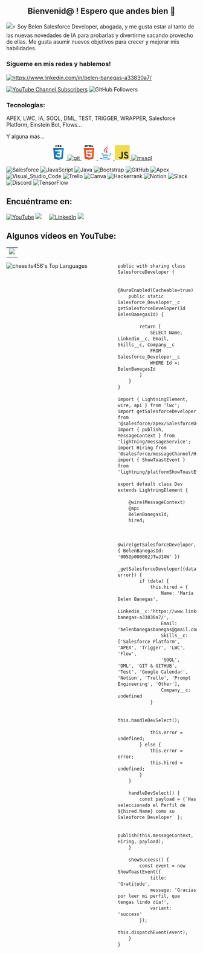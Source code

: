 ### <h2 align="center">Bienvenid@ ! Espero que andes bien 👋</h2>

<img src="https://cdn.discordapp.com/attachments/1087057271776882721/1109659708530364476/9bce80b5-4776-44fd-be04-e8b1d5315fac-removebg-preview.png" width="10%">⚡ Soy Belen Salesforce Developer, abogada, y me gusta estar al tanto de las nuevas novedades de IA para probarlas y divertirme sacando provecho de ellas. Me gusta asumir nuevos objetivos para crecer y mejorar mis habilidades. 

<h3 align="left">Sigueme en mis redes y hablemos!</h3>
<p align="left">
<a href="https://linkedin.com/in/https://www.linkedin.com/in/belen-banegas-a33830a7/" target="blank"><img align="center" src="https://raw.githubusercontent.com/rahuldkjain/github-profile-readme-generator/master/src/images/icons/Social/linked-in-alt.svg" alt="https://www.linkedin.com/in/belen-banegas-a33830a7/" height="30" width="40" /></a> 

[![YouTube Channel Subscribers](https://img.shields.io/youtube/channel/subscribers/UCxPD7bsocoAMq8Dj18kmGyQ?style=social)](https://youtube.com/Belenbaneg) 
![GitHub Followers](https://img.shields.io/github/followers/BelenBaneg?style=social)


<h3 align="left">Tecnologías:</h3>
  <p>APEX, LWC, IA, SOQL, DML, TEST, TRIGGER, WRAPPER, Salesforce Platform, Einstein Bot, Flows...</p>
Y alguna más...

<p align="center"> <a href="https://www.w3schools.com/css/" target="_blank" rel="noreferrer"> <img src="https://raw.githubusercontent.com/devicons/devicon/master/icons/css3/css3-original-wordmark.svg" alt="css3" width="40" height="40"/> </a> <a href="https://git-scm.com/" target="_blank" rel="noreferrer"> <img src="https://www.vectorlogo.zone/logos/git-scm/git-scm-icon.svg" alt="git" width="40" height="40"/> </a> <a href="https://www.w3.org/html/" target="_blank" rel="noreferrer"> <img src="https://raw.githubusercontent.com/devicons/devicon/master/icons/html5/html5-original-wordmark.svg" alt="html5" width="40" height="40"/> </a> <a href="https://www.java.com" target="_blank" rel="noreferrer"> <img src="https://raw.githubusercontent.com/devicons/devicon/master/icons/java/java-original.svg" alt="java" width="40" height="40"/> </a> <a href="https://developer.mozilla.org/en-US/docs/Web/JavaScript" target="_blank" rel="noreferrer"> <img src="https://raw.githubusercontent.com/devicons/devicon/master/icons/javascript/javascript-original.svg" alt="javascript" width="40" height="40"/> </a> <a href="https://www.microsoft.com/en-us/sql-server" target="_blank" rel="noreferrer"> <img src="https://www.svgrepo.com/show/303229/microsoft-sql-server-logo.svg" alt="mssql" width="40" height="40"/> </a> 

![Salesforce](https://img.shields.io/badge/Salesforce-00A1E0?style=for-the-badge&logo=Salesforce&logoColor=white)
![JavaScript](https://img.shields.io/badge/JavaScript-323330?style=for-the-badge&logo=javascript&logoColor=F7DF1E)
![Java](https://img.shields.io/badge/Java-orange?style=flat-square&logo=java)
![Bootstrap](https://img.shields.io/badge/-Bootstrap-563D7C?style=flat-square&logo=bootstrap)
![GitHub](https://img.shields.io/badge/GitHub-100000?style=for-the-badge&logo=github&logoColor=white)
![Apex](https://img.shields.io/badge/Apex-green?style=flat-square&logo=Apex)
![Visual_Studio_Code](https://img.shields.io/badge/Visual_Studio_Code-0078D4?style=for-the-badge&logo=visual%20studio%20code&logoColor=white)
![Trello](https://img.shields.io/badge/Trello-0052CC?style=for-the-badge&logo=trello&logoColor=white)
![Canva](https://img.shields.io/badge/Canva-%2300C4CC.svg?&style=for-the-badge&logo=Canva&logoColor=white)
![Hackerrank](https://img.shields.io/badge/-Hackerrank-2EC866?style=for-the-badge&logo=HackerRank&logoColor=white)
![Notion](https://img.shields.io/badge/Notion-000000?style=for-the-badge&logo=notion&logoColor=white)
![Slack](https://img.shields.io/badge/Slack-4A154B?style=for-the-badge&logo=slack&logoColor=white)
![Discord](https://img.shields.io/badge/Discord-7289DA?style=for-the-badge&logo=discord&logoColor=white)
![TensorFlow](https://img.shields.io/badge/TensorFlow-FF6F00?style=for-the-badge&logo=tensorflow&logoColor=white)
  
</p>

## Encuéntrame en:

<p align="center" align='right'>
  
[![YouTube](https://img.shields.io/badge/YouTube-BelenBaneg-FF0000?style=for-the-badge&logo=youtube&logoColor=white&labelColor=101010)](https://www.youtube.com/@Belenbaneg/videos)
<a href="[mailto:belenbanegasbanegas@gmail.com?subject=Hello%20Brian,%20From%20Github](https://trailblazer.me/id/bbanegas)"><img src="https://img.shields.io/badge/TrailHead-00A1E0.svg?&style=for-the-badge&logo=Salesforce&logoColor=white" /></a>&nbsp;&nbsp;&nbsp;&nbsp;
[![LinkedIn](https://img.shields.io/badge/LinkedIn-Belen_Banegas-0077B5?style=for-the-badge&logo=linkedin&logoColor=white&labelColor=101010)](https://www.linkedin.com/in/belen-banegas-a33830a7/)
<a href="mailto:belenbanegasbanegas@gmail.com?subject=Hello%20Brian,%20From%20Github"><img src="https://img.shields.io/badge/gmail-%23D14836.svg?&style=for-the-badge&logo=gmail&logoColor=white" /></a>&nbsp;&nbsp;&nbsp;&nbsp;
</p>

## Algunos vídeos en YouTube:

<table style="width:50%">
<tr>
<td>
<a href="https://www.youtube.com/watch?v=Ktlk5AVDtMU">
<img src="https://cdn.discordapp.com/attachments/1087057271776882721/1109602138713231380/Red_Colorful_Tips_Youtube_Thumbnail_1.png" width="295">
</a>
</td>
</table>


<img src="https://cheesits456-readme-stats.vercel.app/api/top-langs?username=belenbaneg&layout=compact&card_width=275&theme=github_dark&langs_count=10&hide=c,meson,makefile,m4&exclude_repo=github-readme-stats,BitJanitor,github-activity-readme,fancy-git,challengeBot" alt="cheesits456's Top Languages" align="left" width="295">

```
public with sharing class SalesforceDeveloper {

    @AuraEnabled(Cacheable=true)
    public static Salesforce_Developer__c getSalesforceDeveloper(Id BelenBanegasId) {

		return [
            SELECT Name, Linkedin__c, Email, Skills__c, Company__c
			FROM Salesforce_Developer__c
			WHERE Id =: BelenBanegasId
        ]
    }
}

import { LightningElement, wire, api } from 'lwc';
import getSalesforceDeveloper from '@salesforce/apex/SalesforceDeveloper.getSalesforceDeveloper';
import { publish, MessageContext } from 'lightning/messageService';
import Hiring from '@salesforce/messageChannel/HiringMessageChannel__c';
import { ShowToastEvent } from 'lightning/platformShowToastEvent'

export default class Dev extends LightningElement {
	
	@wire(MessageContext)
	@api
	BelenBanegasId;
	hired;
	

	@wire(getSalesforceDeveloper, { BelenBanegasId: '005Dp000002JTwJIAW' })
	_getSalesforceDeveloper({data, error}) {
		if (data) {
			this.hired = {
				Name: 'María Belen Banegas',
				Linkedin__c:'https://www.linkedin.com/in/belen-banegas-a33830a7/',
				Email: 'belenbanegasbanegas@gmail.com',
				Skills__c: ['Salesforce Platform', 'APEX', 'Trigger', 'LWC', 'Flow', 
				'SOQL', 'DML', 'GIT & GITHUB', 'Test', 'Google Calendar', 'Notion', 'Trello', 'Prompt Engineering', 'Other'],
		        Company__c: undefined	
			}

			this.handleDevSelect();

			this.error = undefined;
		} else {
			this.error = error;
			this.hired = undefined;
		}
	}
	
	handleDevSelect() {
        const payload = {`Has seleccionado el Perfil de ${hired.Name} como su Salesforce Developer` };

        publish(this.messageContext, Hiring, payload);
    }

	showSuccess() {
        const event = new ShowToastEvent({
            title: 'Gratitude',
            message: 'Gracias por leer mi perfil, que tengas lindo día!',
            variant: 'success'
        });
        this.dispatchEvent(event);
    }
}
```





